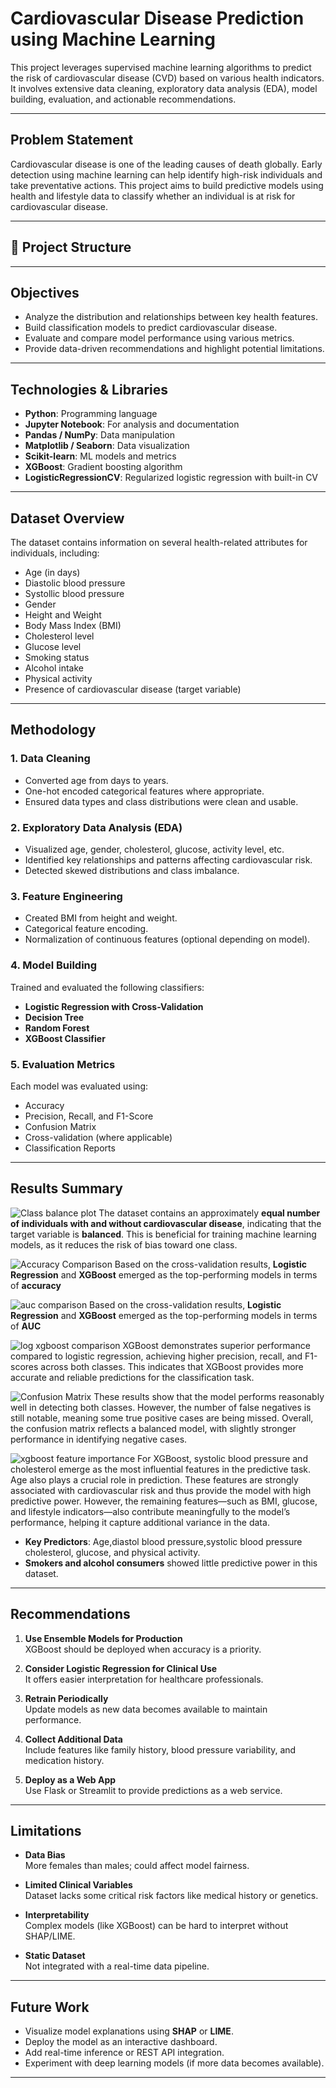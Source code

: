 #  Cardiovascular Disease Prediction using Machine Learning

This project leverages supervised machine learning algorithms to predict the risk of cardiovascular disease (CVD) based on various health indicators. It involves extensive data cleaning, exploratory data analysis (EDA), model building, evaluation, and actionable recommendations.

---

##  Problem Statement

Cardiovascular disease is one of the leading causes of death globally. Early detection using machine learning can help identify high-risk individuals and take preventative actions. This project aims to build predictive models using health and lifestyle data to classify whether an individual is at risk for cardiovascular disease.

---

## 📂 Project Structure

---

##  Objectives

- Analyze the distribution and relationships between key health features.
- Build classification models to predict cardiovascular disease.
- Evaluate and compare model performance using various metrics.
- Provide data-driven recommendations and highlight potential limitations.

---

##  Technologies & Libraries

- **Python**: Programming language
- **Jupyter Notebook**: For analysis and documentation
- **Pandas / NumPy**: Data manipulation
- **Matplotlib / Seaborn**: Data visualization
- **Scikit-learn**: ML models and metrics
- **XGBoost**: Gradient boosting algorithm
- **LogisticRegressionCV**: Regularized logistic regression with built-in CV

---

##  Dataset Overview

The dataset contains information on several health-related attributes for individuals, including:

- Age (in days)
- Diastolic blood pressure
- Systollic blood pressure
- Gender
- Height and Weight
- Body Mass Index (BMI)
- Cholesterol level
- Glucose level
- Smoking status
- Alcohol intake
- Physical activity
- Presence of cardiovascular disease (target variable)

---

##  Methodology

### 1. Data Cleaning

- Converted age from days to years.
- One-hot encoded categorical features where appropriate.
- Ensured data types and class distributions were clean and usable.

### 2. Exploratory Data Analysis (EDA)
- Visualized age, gender, cholesterol, glucose, activity level, etc.
- Identified key relationships and patterns affecting cardiovascular risk.
- Detected skewed distributions and class imbalance.

### 3. Feature Engineering
- Created BMI from height and weight.
- Categorical feature encoding.
- Normalization of continuous features (optional depending on model).

### 4. Model Building
Trained and evaluated the following classifiers:
- **Logistic Regression with Cross-Validation**
- **Decision Tree**
- **Random Forest**
- **XGBoost Classifier**

### 5. Evaluation Metrics
Each model was evaluated using:
- Accuracy
- Precision, Recall, and F1-Score
- Confusion Matrix
- Cross-validation (where applicable)
- Classification Reports

---

## Results Summary
![Class balance plot](Visuals/class_balance.png)
The dataset contains an approximately **equal number of individuals with and without cardiovascular disease**, indicating that the target variable is **balanced**. This is beneficial for training machine learning models, as it reduces the risk of bias toward one class.


![Accuracy Comparison](Visuals/accuracy_comparison.png)
Based on the cross-validation results, **Logistic Regression** and **XGBoost** emerged as the top-performing models in terms of **accuracy**

![auc comparison](Visuals/auc_comparison.png)
Based on the cross-validation results, **Logistic Regression** and **XGBoost** emerged as the top-performing models in terms of **AUC**


![log xgboost comparison](Visuals/log_xgboost_comparison.png)
XGBoost demonstrates superior performance compared to logistic regression, achieving higher precision, recall, and F1-scores across both classes. This indicates that XGBoost provides more accurate and reliable predictions for the classification task.


![Confusion Matrix](Visuals/cfm-Copy.png)
These results show that the model performs reasonably well in detecting both classes. However, the number of false negatives is still notable, meaning some true positive cases are being missed. Overall, the confusion matrix reflects a balanced model, with slightly stronger performance in identifying negative cases.

![xgboost feature importance](Visuals/xgboost_feature_importance.png)
For XGBoost, systolic blood pressure and cholesterol emerge as the most influential features in the predictive task. Age also plays a crucial role in prediction. These features are strongly associated with cardiovascular risk and thus provide the model with high predictive power. However, the remaining features—such as BMI, glucose, and lifestyle indicators—also contribute meaningfully to the model’s performance, helping it capture additional variance in the data.




- **Key Predictors**: Age,diastol blood pressure,systolic blood pressure cholesterol, glucose, and physical activity.
- **Smokers and alcohol consumers** showed little predictive power in this dataset.

---

##  Recommendations

1. **Use Ensemble Models for Production**  
   XGBoost should be deployed when accuracy is a priority.

2. **Consider Logistic Regression for Clinical Use**  
   It offers easier interpretation for healthcare professionals.

3. **Retrain Periodically**  
   Update models as new data becomes available to maintain performance.

4. **Collect Additional Data**  
   Include features like family history, blood pressure variability, and medication history.

5. **Deploy as a Web App**  
   Use Flask or Streamlit to provide predictions as a web service.

---

##  Limitations


- **Data Bias**  
  More females than males; could affect model fairness.

- **Limited Clinical Variables**  
  Dataset lacks some critical risk factors like medical history or genetics.

- **Interpretability**  
  Complex models (like XGBoost) can be hard to interpret without SHAP/LIME.

- **Static Dataset**  
  Not integrated with a real-time data pipeline.

---

## Future Work

- Visualize model explanations using **SHAP** or **LIME**.
- Deploy the model as an interactive dashboard.
- Add real-time inference or REST API integration.
- Experiment with deep learning models (if more data becomes available).

---



